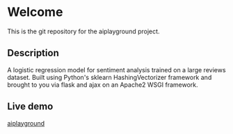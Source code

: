 # Welcome

This is the git repository for the aiplayground project.

## Description

A logistic regression model for sentiment analysis trained on a large reviews dataset. Built using Python's sklearn HashingVectorizer framework and brought to you via flask and ajax on an Apache2 WSGI framework.

## Live demo

[aiplayground](http://www.lennartberning.de)